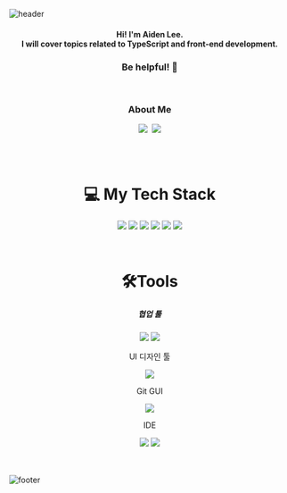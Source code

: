 
![header](https://capsule-render.vercel.app/api?type=waving&color=gradient&height=230&section=header&text=Lee%20Yumin&animation=twinkling&fontsize=60)
<br>
<h4 align="center"> Hi! I'm Aiden Lee. <br> I will cover topics related to TypeScript and front-end development. <br> <h3 align="center">Be helpful! 🤗</h3> </h4>

<br>


<h3 align="center"> About Me </h3>
<p align="center">
  <a href="https://www.facebook.com/profile.php?id=100057500534499"><img src="https://img.shields.io/badge/Facebook-1877F2?style=flat-square&logo=Facebook&logoColor=white&link=https://www.facebook.com/profile.php?id=100057500534499"/></a>&nbsp
  <a href="mailto:aiden020408@gmail.com"><img src="https://img.shields.io/badge/Gmail-d14836?style=flat-square&logo=Gmail&logoColor=white&link=aiden020408@gmail.com"/></a>
</p>

<br>

<br>

<h1 align="center">💻 My Tech Stack</h1>

<p align="center">
  <a href="https://www.w3schools.com/html/default.asp"><img src="https://img.shields.io/badge/HTML5-E34F26?style=flat-square&logo=HTML5&logoColor=white"/></a>
  <a href="https://www.w3schools.com/css/default.asp"><img src="https://img.shields.io/badge/CSS3-1572B6?style=flat-square&logo=CSS3&logoColor=white"/></a>
  <a href="https://ko.reactjs.org/"><img src="https://img.shields.io/badge/React-61DAFB?style=flat-square&logo=React&logoColor=white"/></a>
  <a href="https://www.typescriptlang.org/"><img src="https://img.shields.io/badge/TypeScript-3178C6?style=flat-square&logo=TypeScript&logoColor=white"/></a>
  <a href="https://firebase.google.com/"><img src="https://img.shields.io/badge/Firebase-FFCA28?style=flat-square&logo=firebase&logoColor=white"/></a>
  <a href="https://www.docker.com/"><img src="https://img.shields.io/badge/Docker-2496ED?style=flat-square&logo=Docker&logoColor=white"/></a>
 </p>
 
 <br>
 <h1 align="center">🛠️Tools</h1>
 <div align="center">
  <h5>협업 툴</h5>
  <a href="https://slack.com/intl/ko-kr/"><img src="https://img.shields.io/badge/Slack-A154B?style=flat-square&logo=Slack&logoColor=white"/></a>
  <a href="https://www.notion.so/ko-kr"><img src="https://img.shields.io/badge/Notion-000000?style=flat-square&logo=Notion&logoColor=white"/></a>
  <br>
  <p>UI 디자인 툴</p>
  <a href="https://www.figma.com/"><img src="https://img.shields.io/badge/Figma-F24E1E?style=flat-square&logo=Figma&logoColor=white"/></a>
  <br>
  <p>Git GUI</p>
  <img src="https://img.shields.io/badge/Github Desktop-181717?style=flat-square&logo=Github&logoColor=white"/>
  <br>
  <p>IDE</p>
  <img src="https://img.shields.io/badge/Visual Studio Code-007ACC?style=flat-square&logo=Visual Studio Code&logoColor=white"/>
  <img src="https://img.shields.io/badge/Google Drive-4285F4?style=flat-square&logo=Google Drive&logoColor=white"/>
</div>

<!-- <p align="center">
<img alt="GitHub followers" src="https://img.shields.io/github/followers/AidenLee0408?color=red&style=for-the-badge">
<img alt="GitHub watchers" src="https://img.shields.io/github/watchers/AidenLee0408/AidenLee0408?color=red&style=for-the-badge">
</p>
 -->
<br>



<br>




![footer](https://capsule-render.vercel.app/api?type=slice&color=gradient&height=40&section=footer)


